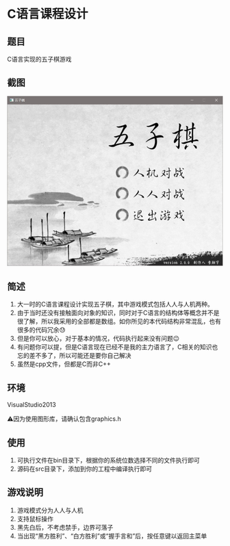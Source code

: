 # C语言课程设计

## 题目

C语言实现的五子棋游戏

## 截图

![主页](/C/example/home.jpg)

## 简述

1. 大一时的C语言课程设计实现五子棋，其中游戏模式包括人人与人机两种。
2. 由于当时还没有接触面向对象的知识，同时对于C语言的结构体等概念并不是很了解，所以我采用的全部都是数组。如你所见的本代码结构非常混乱，也有很多的代码冗余:sweat:
3. 但是你可以放心，对于基本的情况，代码执行起来没有问题:wink:
4. 有问题你可以提，但是C语言现在已经不是我的主力语言了，C相关的知识也忘的差不多了，所以可能还是要你自己解决
5. 虽然是cpp文件，但都是C而非C++​

## 环境

VisualStudio2013

:warning:因为使用图形库，请确认包含graphics.h

## 使用

1. 可执行文件在bin目录下，根据你的系统位数选择不同的文件执行即可
2. 源码在src目录下，添加到你的工程中编译执行即可​

## 游戏说明

1. 游戏模式分为人人与人机
2. 支持鼠标操作
3. 黑先白后，不考虑禁手，边界可落子
4. 当出现“黑方胜利”、“白方胜利”或“握手言和”后，按任意键以返回主菜单